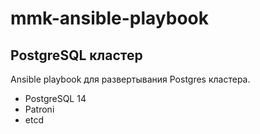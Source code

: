# mmk-ansible-playbook

## PostgreSQL кластер

Ansible playbook для развертывания Postgres кластера.
- PostgreSQL 14
- Patroni
- etcd
